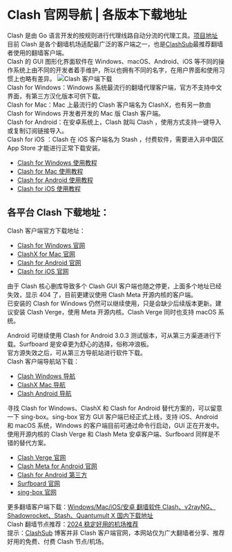 # Clash 官网导航 | 各版本下载地址
Clash 是由 Go 语言开发的按规则进行代理线路自动分流的代理工具。[项目地址](https://github.com/Dreamacro/clash)  
目前 Clash 是各个翻墙机场适配最广泛的客户端之一，也是[ClashSub](https://clashsub.com/)最推荐翻墙者使用的翻墙客户端。  
 Clash 的 GUI 图形化界面软件在 Windows、macOS、Android、iOS 等不同的操作系统上由不同的开发者着手维护，所以也拥有不同的名字，在用户界面和使用习惯上也略有差异。 ![Clash 客户端下载](https://clashnode.xyz/wp-content/uploads/2022/06/Clash-客户端下载.png)  
Clash for Windows：Windows 系统最流行的翻墙代理客户端，官方不支持中文界面，有第三方汉化版本可供下载。  
Clash for Mac：Mac 上最流行的 Clash 客户端名为 ClashX，也有另一款由 Clash for Windows 开发者开发的 Mac 版 Clash 客户端。  
Clash for Android：在安卓系统上，Clash 就叫 Clash ，使用方式支持一键导入或复制订阅链接导入。  
Clash for iOS ：Clash 在 iOS 客户端名为 Stash ，付费软件，需要进入非中国区 App Store 才能进行正常下载安装。

- [Clash for Windows 使用教程](https://clashnode.xyz/clash-for-windows-tutorial/)
- [Clash for Mac 使用教程](https://clashnode.xyz/clash-for-mac-tutorial/)
- [Clash for Android 使用教程](https://clashnode.xyz/clash-for-android/)
- [Clash for iOS 使用教程](https://clashnode.xyz/clash-for-ios-tutorial/)

## 各平台 Clash 下载地址：

 Clash 客户端官方下载地址：
- [Clash for Windows 官网](https://github.com/Fndroid/clash_for_windows_pkg/releases)  
- [ClashX for Mac 官网](https://github.com/yichengchen/clashX/releases)  
- [Clash for Android 官网](https://github.com/Kr328/ClashForAndroid/releases)  
- [Clash for iOS 官网](https://apps.apple.com/app/stash/id1596063349)

由于 Clash 核心删库导致多个 Clash GUI 客户端也随之停更，上面多个地址已经失效，显示 404 了，目前更建议使用 Clash Meta 开源内核的客户端。  
已安装的 Clash for Windows 仍然可以继续使用，只是会缺少后续版本更新。建议安装 Clash Verge，使用 Meta 开源内核。Clash Verge 同时也支持 macOS 系统。  

Android 可继续使用 Clash for Android 3.0.3 测试版本，可从第三方渠道进行下载。Surfboard 是安卓更为舒心的选择，俗称冲浪板。    
官方源失效之后，可从第三方导航站进行软件下载。  
 Clash 客户端导航站下载：  
- [Clash Windows 导航](https://clashwindows.com/)  
- [ClashX Mac 导航](https://clashmac.com/)  
- [Clash Android 导航](https://clashandroid.com/)   

寻找 Clash for Windows、ClashX 和 Clash for Android 替代方案的，可以留意一下 sing-box。sing-box 官方 GUI 客户端已经正式上线，支持 iOS、Android 和 macOS 系统，Windows 的客户端目前可通过命令行启动，GUI 正在开发中。
使用开源内核的 Clash Verge 和 Clash Meta 安卓客户端、Surfboard 同样是不错的替代方案。
- [Clash Verge 官网](https://clash-verge-rev.github.io/)  
- [Clash Meta for Android 官网](https://github.com/MetaCubeX/ClashMetaForAndroid/releases)  
- [Clash for Android 第三方](https://clashx.pro/clash-for-android-download/)  
- [Surfboard 官网](https://manual.getsurfboard.com/)
- [sing-box 官网](https://sing-box.sagernet.org/zh/clients/)

更多翻墙客户端下载：[Windows/Mac/iOS/安卓 翻墙软件 Clash、v2rayNG、Shadowrocket、Stash、Quantumult X 国内下载地址](https://clashsub.com/download/)  
Clash 翻墙节点推荐：[2024 稳定好用的机场推荐](https://clashsub.com/purchasing-subscribe/)   
提示：[ClashSub](https://clashsub.com/) 博客并非 Clash 客户端官网，本网站仅为广大翻墙者分享、推荐好用的免费、付费 Clash 节点/机场。
